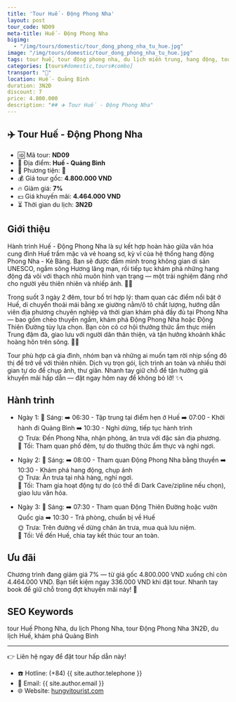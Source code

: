```yaml
---
title: 'Tour Huế - Động Phong Nha'
layout: post
tour_code: ND09
meta-title: Huế - Động Phong Nha
bigimg:
  - "/img/tours/domestic/tour_dong_phong_nha_tu_hue.jpg"
image: "/img/tours/domestic/tour_dong_phong_nha_tu_hue.jpg"
tags: tour huế, tour động phong nha, du lịch miền trung, hang động, tour nội địa
categories: [tours#domestic,tours#combo]
transport: "🚌"
location: Huế - Quảng Bình
duration: 3N2Đ
discount: 7
price: 4.800.000
description: "## ✈️ Tour Huế - Động Phong Nha"
---
```


## ✈️ Tour Huế - Động Phong Nha 

- 🆔 Mã tour: **ND09**
- 📍 Địa điểm: **Huế - Quảng Bình**
- 🚗 Phương tiện: **🚌**
- 💰 Giá tour gốc: **4.800.000 VND**
- 🔥 Giảm giá: **7%**
- 💵 Giá khuyến mãi: **4.464.000 VND**
- ⏳ Thời gian du lịch: **3N2Đ**

## Giới thiệu
Hành trình Huế - Động Phong Nha là sự kết hợp hoàn hảo giữa văn hóa cung đình Huế trầm mặc và vẻ hoang sơ, kỳ vĩ của hệ thống hang động Phong Nha - Kẻ Bàng. Bạn sẽ được đắm mình trong không gian di sản UNESCO, ngắm sông Hương lãng mạn, rồi tiếp tục khám phá những hang động đá vôi với thạch nhũ muôn hình vạn trạng — một trải nghiệm đáng nhớ cho người yêu thiên nhiên và nhiếp ảnh. 🌿📸

Trong suốt 3 ngày 2 đêm, tour bố trí hợp lý: tham quan các điểm nổi bật ở Huế, di chuyển thoải mái bằng xe giường nằm/ô tô chất lượng, hướng dẫn viên địa phương chuyên nghiệp và thời gian khám phá đầy đủ tại Phong Nha — bao gồm chèo thuyền ngầm, khám phá Động Phong Nha hoặc Động Thiên Đường tùy lựa chọn. Bạn còn có cơ hội thưởng thức ẩm thực miền Trung đậm đà, giao lưu với người dân thân thiện, và tận hưởng khoảnh khắc hoàng hôn trên sông. 🍜🌅

Tour phù hợp cả gia đình, nhóm bạn và những ai muốn tạm rời nhịp sống đô thị để trở về với thiên nhiên. Dịch vụ trọn gói, lịch trình an toàn và nhiều thời gian tự do để chụp ảnh, thư giãn. Nhanh tay giữ chỗ để tận hưởng giá khuyến mãi hấp dẫn — đặt ngay hôm nay để không bỏ lỡ! ✨📞

## Hành trình
- Ngày 1:
  🌅 Sáng: ➡️ 06:30 - Tập trung tại điểm hẹn ở Huế ➡️ 07:00 - Khởi hành đi Quảng Bình ➡️ 10:30 - Nghỉ dừng, tiếp tục hành trình  
  🌞 Trưa: Đến Phong Nha, nhận phòng, ăn trưa với đặc sản địa phương.  
  🌙 Tối: Tham quan phố đêm, tự do thưởng thức ẩm thực và nghỉ ngơi.

- Ngày 2:
  🌅 Sáng: ➡️ 08:00 - Tham quan Động Phong Nha bằng thuyền ➡️ 10:30 - Khám phá hang động, chụp ảnh  
  🌞 Trưa: Ăn trưa tại nhà hàng, nghỉ ngơi.  
  🌙 Tối: Tham gia hoạt động tự do (có thể đi Dark Cave/zipline nếu chọn), giao lưu văn hóa.

- Ngày 3:
  🌅 Sáng: ➡️ 07:30 - Tham quan Động Thiên Đường hoặc vườn Quốc gia ➡️ 10:30 - Trả phòng, chuẩn bị về Huế  
  🌞 Trưa: Trên đường về dừng chân ăn trưa, mua quà lưu niệm.  
  🌙 Tối: Về đến Huế, chia tay kết thúc tour an toàn.

## Ưu đãi
Chương trình đang giảm giá 7% — từ giá gốc 4.800.000 VND xuống chỉ còn 4.464.000 VND. Bạn tiết kiệm ngay 336.000 VND khi đặt tour. Nhanh tay book để giữ chỗ trong đợt khuyến mãi này! 🎉

## SEO Keywords
tour Huế Phong Nha, du lịch Phong Nha, tour Động Phong Nha 3N2Đ, du lịch Huế, khám phá Quảng Bình

---

👉 Liên hệ ngay để đặt tour hấp dẫn này!

- ☎️ Hotline: (+84) {{ site.author.telephone }}
- 📧 Email: {{ site.author.email }}
- 🌐 Website: [hungvitourist.com](https://hungvitourist.com)


